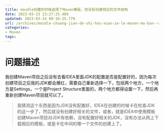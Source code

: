 ```yaml
---
title: moudle创建的时候选择了Maven模版，但没有创建相应的文件结构
date: 2023-03-23 23:27:25.489
updated: 2023-03-24 09:10:25.779
url: /archives/moudle-chuang-jian-de-shi-hou-xuan-ze-le-maven-mo-ban--dan-mei-you-chuang-jian-xiang-ying-de-wen-jian-jie-gou
categories: 
- Maven
tags: 
---
```


# 问题描述
我创建Maven项目之后没有去看IDEA里面JDK的配置是否是配置好的，因为每次创建项目之后我的JDK都会爆红，需要自己重新选择一下，包括两个地方，一个地方是Settings，一个是Project Structure里面的，两个地方都得设置一下，然后再重新创建Maven项目就可以了。

> 我猜测这个东西是因为JDK没有配置好，IDEA在创建的时候卡在检查JDK的这一步了，然后就没有创建好相关的文件，或者，就是IDEA中使用模板创建Maven项目对JDK有依赖，没有配置好相关的JDK，没有办法从网上下载相应的模板，或是卡在中间的哪一个文件的创建上了。